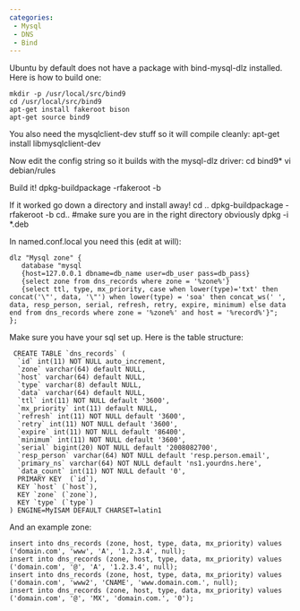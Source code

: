 ```yaml
---
categories:
 - Mysql
 - DNS
 - Bind
---
```

Ubuntu by default does not have a package with bind-mysql-dlz installed.
Here is how to build one:

`mkdir -p /usr/local/src/bind9`\
`cd /usr/local/src/bind9`\
`apt-get install fakeroot bison`\
`apt-get source bind9`

You also need the mysqlclient-dev stuff so it will compile cleanly:
apt-get install libmysqlclient-dev

Now edit the config string so it builds with the mysql-dlz driver: cd
bind9\* vi debian/rules

Build it! dpkg-buildpackage -rfakeroot -b

If it worked go down a directory and install away! cd ..
dpkg-buildpackage -rfakeroot -b cd.. \#make sure you are in the right
directory obviously dpkg -i \*.deb

In named.conf.local you need this (edit at will):

    dlz "Mysql zone" {
       database "mysql
       {host=127.0.0.1 dbname=db_name user=db_user pass=db_pass}
       {select zone from dns_records where zone = '%zone%'}
       {select ttl, type, mx_priority, case when lower(type)='txt' then concat('\"', data, '\"') when lower(type) = 'soa' then concat_ws(' ', data, resp_person, serial, refresh, retry, expire, minimum) else data end from dns_records where zone = '%zone%' and host = '%record%'}";
    };

Make sure you have your sql set up. Here is the table structure:

     CREATE TABLE `dns_records` (
      `id` int(11) NOT NULL auto_increment,
      `zone` varchar(64) default NULL,
      `host` varchar(64) default NULL,
      `type` varchar(8) default NULL,
      `data` varchar(64) default NULL,
      `ttl` int(11) NOT NULL default '3600',
      `mx_priority` int(11) default NULL,
      `refresh` int(11) NOT NULL default '3600',
      `retry` int(11) NOT NULL default '3600',
      `expire` int(11) NOT NULL default '86400',
      `minimum` int(11) NOT NULL default '3600',
      `serial` bigint(20) NOT NULL default '2008082700',
      `resp_person` varchar(64) NOT NULL default 'resp.person.email',
      `primary_ns` varchar(64) NOT NULL default 'ns1.yourdns.here',
      `data_count` int(11) NOT NULL default '0',
      PRIMARY KEY  (`id`),
      KEY `host` (`host`),
      KEY `zone` (`zone`),
      KEY `type` (`type`)
    ) ENGINE=MyISAM DEFAULT CHARSET=latin1

And an example zone:

    insert into dns_records (zone, host, type, data, mx_priority) values ('domain.com', 'www', 'A', '1.2.3.4', null);
    insert into dns_records (zone, host, type, data, mx_priority) values ('domain.com', '@', 'A', '1.2.3.4', null);
    insert into dns_records (zone, host, type, data, mx_priority) values ('domain.com', 'www2', 'CNAME', 'www.domain.com.', null);
    insert into dns_records (zone, host, type, data, mx_priority) values ('domain.com', '@', 'MX', 'domain.com.', '0');

